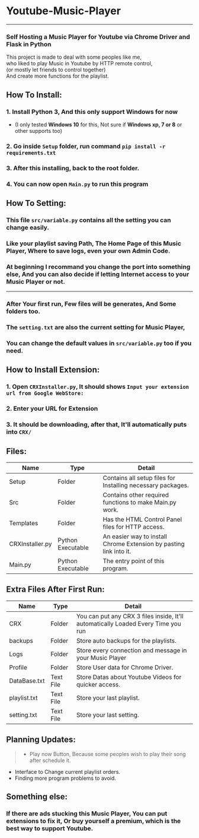 # Youtube-Music-Player
***
### Self Hosting a Music Player for Youtube via Chrome Driver and Flask in Python
This project is made to deal with some peoples like me,  
who liked to play Music in Youtube by HTTP remote control,  
(or mostly let friends to control together)  
And create more functions for the playlist.  
## How To Install:
### 1. Install Python 3, And this only support Windows for now
 * (I only tested **Windows 10** for this, Not sure if **Windows xp, 7 or 8** or other supports too) 
### 2. Go inside `Setup` folder, run command `pip install -r requirements.txt`
### 3. After this installing, back to the root folder.
### 4. You can now open `Main.py` to run this program
## How To Setting:
### This file `src/variable.py` contains all the setting you can change easily.
### Like your playlist saving Path, The Home Page of this Music Player, Where to save logs, even your own Admin Code.
### At beginning I recommand you change the port into something else, And you can also decide if letting Internet access to your Music Player or not.
***
### After Your first run, Few files will be generates, And Some folders too.
### The `setting.txt` are also the current setting for Music Player,
### You can change the default values in `src/variable.py` too if you need.
## How to Install Extension:
### 1. Open `CRXInstaller.py`, It should shows `Input your extension url from Google WebStore:`
### 2. Enter your URL for Extension
### 3. It should be downloading, after that, It'll automatically puts into `CRX/`
## Files:
| Name | Type | Detail |
| --------------- | --------------- | --------------- |
| Setup | Folder | Contains all setup files for Installing necessary packages. |
| Src | Folder | Contains other required functions to make Main.py work. |
| Templates | Folder | Has the HTML Control Panel files for HTTP access. |
| CRXInstaller.py | Python Executable | An easier way to install Chrome Extension by pasting link into it. |
| Main.py | Python Executable | The entry point of this program. |  
## Extra Files After First Run:
| Name | Type | Detail |
| --------------- | --------------- | --------------- |
| CRX | Folder | You can put any CRX 3 files inside, It'll automatically Loaded Every Time you run |
| backups | Folder | Store auto backups for the playlists. |
| Logs | Folder | Store every connection and message in your Music Player |
| Profile | Folder | Store User data for Chrome Driver. |
| DataBase.txt | Text File | Store Datas about Youtube Videos for quicker access. |  
| playlist.txt | Text File | Store your last playlist. |
| setting.txt | Text File | Store your last setting. |  
## Planning Updates:
> * Play now Button, Because some peoples wish to play their song after schedule it.
* Interface to Change current playlist orders.
* Finding more program problems to avoid.
## Something else:
### If there are ads stucking this Music Player, You can put extensions to fix it, Or buy yourself a premium, which is the best way to support Youtube.
